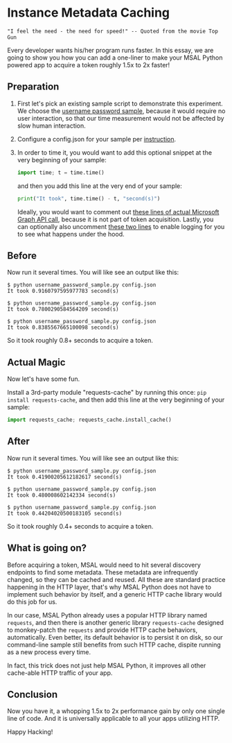 Instance Metadata Caching
=========================

    "I feel the need - the need for speed!" -- Quoted from the movie Top Gun

Every developer wants his/her program runs faster.
In this essay, we are going to show you how you can add a one-liner to make your MSAL Python powered app to acquire a token roughly 1.5x to 2x faster!


Preparation
-----------
1. First let's pick an existing sample script to demonstrate this experiment.
We choose the [username password sample](https://github.com/AzureAD/microsoft-authentication-library-for-python/blob/1.0.0/sample/username_password_sample.py),
because it would require no user interaction,
so that our time measurement would not be affected by slow human interaction.

2. Configure a config.json for your sample per
   [instruction](https://github.com/AzureAD/microsoft-authentication-library-for-python/blob/1.0.0/sample/username_password_sample.py#L2-L15).

3. In order to time it, you would want to add this optional snippet at the very beginning of your sample:

   ```python
   import time; t = time.time()
   ```

   and then you add this line at the very end of your sample:

   ```python
   print("It took", time.time() - t, "second(s)")
   ```

   Ideally, you would want to comment out
   [these lines of actual Microsoft Graph API call](https://github.com/AzureAD/microsoft-authentication-library-for-python/blob/1.0.0/sample/username_password_sample.py#L62-L65),
   because it is not part of token acquisition. 
   Lastly, you can optionally also uncomment
   [these two lines](https://github.com/AzureAD/microsoft-authentication-library-for-python/blob/1.0.0/sample/username_password_sample.py#L31-L32)
   to enable logging for you to see what happens under the hood.


Before
------

Now run it several times. You will like see an output like this:

   ```
   $ python username_password_sample.py config.json
   It took 0.9160797595977783 second(s)

   $ python username_password_sample.py config.json
   It took 0.7800290584564209 second(s)

   $ python username_password_sample.py config.json
   It took 0.8385567665100098 second(s)
   ```

   So it took roughly 0.8+ seconds to acquire a token.


Actual Magic
------------

Now let's have some fun.

Install a 3rd-party module "requests-cache" by running this once: `pip install requests-cache`,
and then add this line at the very beginning of your sample:
```python
import requests_cache; requests_cache.install_cache()
```


After
-----

Now run it several times. You will like see an output like this:

   ```
   $ python username_password_sample.py config.json
   It took 0.41900205612182617 second(s)

   $ python username_password_sample.py config.json
   It took 0.480008602142334 second(s)

   $ python username_password_sample.py config.json
   It took 0.44204020500183105 second(s)
   ```

So it took roughly 0.4+ seconds to acquire a token.


What is going on?
-----------------

Before acquiring a token, MSAL would need to hit several discovery endpoints to find some metadata.
These metadata are infrequently changed, so they can be cached and reused.
All these are standard practice happening in the HTTP layer,
that's why MSAL Python does not have to implement such behavior by itself,
and a generic HTTP cache library would do this job for us.

In our case, MSAL Python already uses a popular HTTP library named `requests`,
and then there is another generic library `requests-cache`
designed to monkey-patch the `requests` and provide HTTP cache behaviors, automatically.
Even better, its default behavior is to persist it on disk,
so our command-line sample still benefits from such HTTP cache,
dispite running as a new process every time.

In fact, this trick does not just help MSAL Python,
it improves all other cache-able HTTP traffic of your app.


Conclusion
----------

Now you have it, a whopping 1.5x to 2x performance gain by only one single line of code.
And it is universally applicable to all your apps utilizing HTTP.

Happy Hacking!
